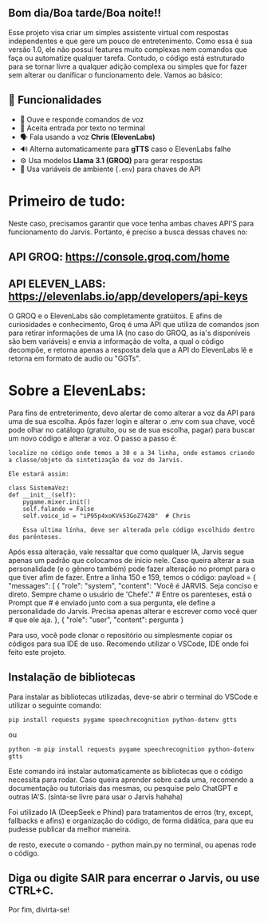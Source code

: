 ## Bom dia/Boa tarde/Boa noite!!

Esse projeto visa criar um simples assistente virtual com respostas independentes e que gere um pouco de entretenimento.
Como essa é sua versão 1.0, ele não possuí features muito complexas nem comandos que faça ou automatize qualquer tarefa.
Contudo, o código está estruturado para se tornar livre a qualquer adição complexa ou simples que for fazer sem alterar
ou danificar o funcionamento dele.
Vamos ao básico:

## 🧠 Funcionalidades
- 🎤 Ouve e responde comandos de voz  
- 💬 Aceita entrada por texto no terminal  
- 🗣️ Fala usando a voz **Chris (ElevenLabs)**  
- 🔊 Alterna automaticamente para **gTTS** caso o ElevenLabs falhe  
- ⚙️ Usa modelos **Llama 3.1 (GROQ)** para gerar respostas  
- 🧩 Usa variáveis de ambiente (`.env`) para chaves de API

# Primeiro de tudo:
Neste caso, precisamos garantir que voce tenha ambas chaves API'S para funcionamento do Jarvis. Portanto, é preciso
a busca dessas chaves no:

## API GROQ: https://console.groq.com/home
## API ELEVEN_LABS: https://elevenlabs.io/app/developers/api-keys

O GROQ e o ElevenLabs são completamente gratúitos. E afins de curiosidades e conhecimento, Groq é uma API que utiliza
de comandos json para retirar informações de uma IA (no caso do GROQ, as ia's disponíveis são bem variáveis) e envia
a informação de volta, a qual o código decompõe, e retorna apenas a resposta dela que a API do ElevenLabs lê e retorna
em formato de audio ou "GGTs".

# Sobre a ElevenLabs:
Para fins de entreterimento, devo alertar de como alterar a voz da API para uma de sua escolha. Após fazer login e alterar
o .env com sua chave, você pode olhar no catálogo (gratuíto, ou se de sua escolha, pagar) para buscar um novo código e
alterar a voz. 
O passo a passo é:

    localize no código onde temos a 30 e a 34 linha, onde estamos criando a classe/objeto da sintetização da voz do Jarvis.

    Ele estará assim:

    class SistemaVoz:
    def __init__(self):
        pygame.mixer.init()
        self.falando = False
        self.voice_id = "iP95p4xoKVk53GoZ742B"  # Chris

        Essa ultima línha, deve ser alterada pelo código escolhido dentro dos parênteses.

Após essa alteração, vale ressaltar que como qualquer IA, Jarvis segue apenas um padrão que colocamos de ínicio nele. Caso
queira alterar a sua personalidade (e o gênero também) pode fazer alteração no prompt para o que tiver afim de fazer.
Entre a linha 150 e 159, temos o código:
    payload = {
                "messages": [
                    {
                        "role": "system", 
                        "content": "Você é JARVIS. Seja conciso e direto. Sempre chame o usuário de 'Chefe'." # Entre os parenteses, está o Prompt que 
                        # é enviado junto com a sua pergunta, ele define a personalidade do Jarvis. Precisa apenas alterar e escrever como você quer
                        # que ele aja.
                    },
                    {
                        "role": "user",
                        "content": pergunta
                    }


Para uso, você pode clonar o repositório ou simplesmente copiar os códigos para sua IDE de uso. Recomendo utilizar o VSCode,
IDE onde foi feito este projeto.

## Instalação de bibliotecas

Para instalar as bibliotecas utilizadas, deve-se abrir o terminal do VSCode e utilizar o seguinte comando:

    pip install requests pygame speechrecognition python-dotenv gtts

ou

    python -m pip install requests pygame speechrecognition python-dotenv gtts


Este comando irá instalar automaticamente as bibliotecas que o código necessita para rodar.
Caso queira aprender sobre cada uma, recomendo a documentação ou tutoriais das mesmas, ou pesquise pelo ChatGPT e outras IA'S.
(sinta-se livre para usar o Jarvis hahaha)

Foi utilizado IA (DeepSeek e Phind) para tratamentos de erros (try, except, fallbacks e afins) e organização do código, de forma didática, para que eu pudesse
publicar da melhor maneira.

de resto, execute o comando - python main.py no terminal, ou apenas rode o código.

## Diga ou digite SAIR para encerrar o Jarvis, ou use CTRL+C.


Por fim, divirta-se!


